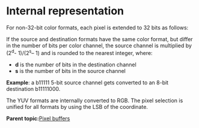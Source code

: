 # Internal representation

For non-32-bit color formats, each pixel is extended to 32 bits as follows:

If the source and destination formats have the same color format, but differ in the number of bits per color channel, the source channel is multiplied by \(2<sup>d</sup>- 1\)/\(2<sup>s</sup>– 1\) and is rounded to the nearest integer, where:

-   **d** is the number of bits in the destination channel
-   **s** is the number of bits in the source channel

**Example**: a b11111 5-bit source channel gets converted to an 8-bit destination b11111000.

The YUV formats are internally converted to RGB. The pixel selection is unified for all formats by using the LSB of the coordinate.

**Parent topic:**[Pixel buffers](../topics/pixel_buffers.md)

